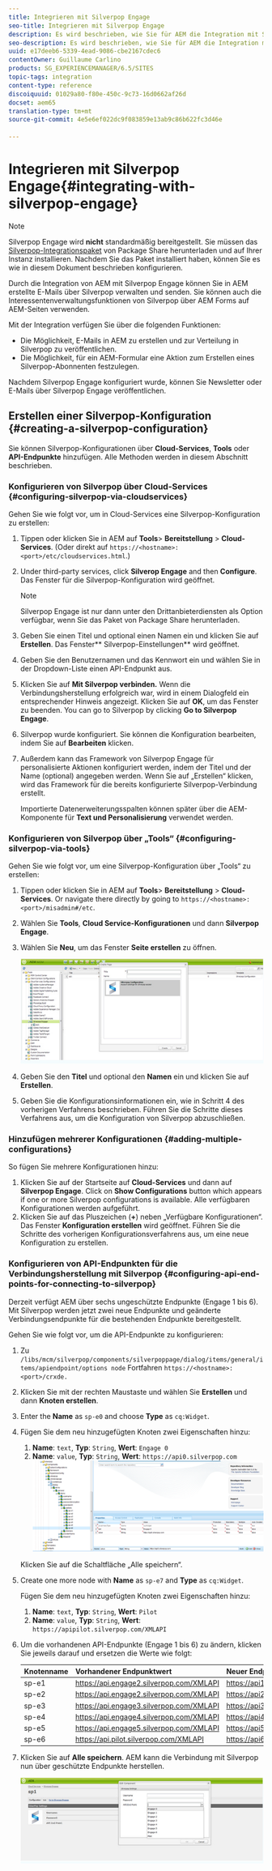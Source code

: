 ```yaml
---
title: Integrieren mit Silverpop Engage
seo-title: Integrieren mit Silverpop Engage
description: Es wird beschrieben, wie Sie für AEM die Integration mit Silverpop Engage durchführen.
seo-description: Es wird beschrieben, wie Sie für AEM die Integration mit Silverpop Engage durchführen.
uuid: e17deeb6-5339-4ead-9086-cbe2167cdec6
contentOwner: Guillaume Carlino
products: SG_EXPERIENCEMANAGER/6.5/SITES
topic-tags: integration
content-type: reference
discoiquuid: 01029a80-f80e-450c-9c73-16d0662af26d
docset: aem65
translation-type: tm+mt
source-git-commit: 4e5e6ef022dc9f083859e13ab9c86b622fc3d46e

---
```



# Integrieren mit Silverpop Engage{#integrating-with-silverpop-engage}

>[!NOTE]
>
>Silverpop Engage wird **nicht** standardmäßig bereitgestellt. Sie müssen das [Silverpop-Integrationspaket](https://www.adobeaemcloud.com/content/marketplace/marketplaceProxy.html?packagePath=/content/companies/public/adobe/packages/aem620/product/cq-mcm-integrations-silverpop-content) von Package Share herunterladen und auf Ihrer Instanz installieren. Nachdem Sie das Paket installiert haben, können Sie es wie in diesem Dokument beschrieben konfigurieren.

Durch die Integration von AEM mit Silverpop Engage können Sie in AEM erstellte E-Mails über Silverpop verwalten und senden. Sie können auch die Interessentenverwaltungsfunktionen von Silverpop über AEM Forms auf AEM-Seiten verwenden.

Mit der Integration verfügen Sie über die folgenden Funktionen:

* Die Möglichkeit, E-Mails in AEM zu erstellen und zur Verteilung in Silverpop zu veröffentlichen.
* Die Möglichkeit, für ein AEM-Formular eine Aktion zum Erstellen eines Silverpop-Abonnenten festzulegen.

Nachdem Silverpop Engage konfiguriert wurde, können Sie Newsletter oder E-Mails über Silverpop Engage veröffentlichen.

## Erstellen einer Silverpop-Konfiguration {#creating-a-silverpop-configuration}

Sie können Silverpop-Konfigurationen über **Cloud-Services**, **Tools** oder **API-Endpunkte** hinzufügen. Alle Methoden werden in diesem Abschnitt beschrieben.

### Konfigurieren von Silverpop über Cloud-Services {#configuring-silverpop-via-cloudservices}

Gehen Sie wie folgt vor, um in Cloud-Services eine Silverpop-Konfiguration zu erstellen:

1. Tippen oder klicken Sie in AEM auf **Tools**> **Bereitstellung** > **Cloud-Services**. (Oder direkt auf `https://<hostname>:<port>/etc/cloudservices.html`.)
1. Under third-party services, click **Silverop Engage** and then **Configure**. Das Fenster für die Silverpop-Konfiguration wird geöffnet.

   >[!NOTE]
   >
   >Silverpop Engage ist nur dann unter den Drittanbieterdiensten als Option verfügbar, wenn Sie das Paket von Package Share herunterladen.

1. Geben Sie einen Titel und optional einen Namen ein und klicken Sie auf **Erstellen**. Das Fenster** Silverpop-Einstellungen** wird geöffnet.
1. Geben Sie den Benutzernamen und das Kennwort ein und wählen Sie in der Dropdown-Liste einen API-Endpunkt aus.
1. Klicken Sie auf **Mit Silverpop verbinden.** Wenn die Verbindungsherstellung erfolgreich war, wird in einem Dialogfeld ein entsprechender Hinweis angezeigt. Klicken Sie auf **OK**, um das Fenster zu beenden. You can go to Silverpop by clicking **Go to Silverpop Engage**.
1. Silverpop wurde konfiguriert. Sie können die Konfiguration bearbeiten, indem Sie auf **Bearbeiten** klicken.
1. Außerdem kann das Framework von Silverpop Engage für personalisierte Aktionen konfiguriert werden, indem der Titel und der Name (optional) angegeben werden. Wenn Sie auf „Erstellen“ klicken, wird das Framework für die bereits konfigurierte Silverpop-Verbindung erstellt.

   Importierte Datenerweiterungsspalten können später über die AEM-Komponente für **Text und Personalisierung** verwendet werden.

### Konfigurieren von Silverpop über „Tools“ {#configuring-silverpop-via-tools}

Gehen Sie wie folgt vor, um eine Silverpop-Konfiguration über „Tools“ zu erstellen:

1. Tippen oder klicken Sie in AEM auf **Tools**> **Bereitstellung** > **Cloud-Services**. Or navigate there directly by going to `https://<hostname>:<port>/misadmin#/etc`.
1. Wählen Sie **Tools**, **Cloud Service-Konfigurationen** und dann **Silverpop Engage**.
1. Wählen Sie **Neu**, um das Fenster **Seite erstellen** zu öffnen.

   ![chlimage_1-6](assets/chlimage_1-6.jpeg)

1. Geben Sie den **Titel** und optional den **Namen** ein und klicken Sie auf **Erstellen**.
1. Geben Sie die Konfigurationsinformationen ein, wie in Schritt 4 des vorherigen Verfahrens beschrieben. Führen Sie die Schritte dieses Verfahrens aus, um die Konfiguration von Silverpop abzuschließen.

### Hinzufügen mehrerer Konfigurationen {#adding-multiple-configurations}

So fügen Sie mehrere Konfigurationen hinzu:

1. Klicken Sie auf der Startseite auf **Cloud-Services** und dann auf **Silverpop Engage**. Click on **Show Configurations** button which appears if one or more Silverpop configurations is available. Alle verfügbaren Konfigurationen werden aufgeführt.
1. Klicken Sie auf das Pluszeichen (**+**) neben „Verfügbare Konfigurationen“. Das Fenster **Konfiguration erstellen** wird geöffnet. Führen Sie die Schritte des vorherigen Konfigurationsverfahrens aus, um eine neue Konfiguration zu erstellen.

### Konfigurieren von API-Endpunkten für die Verbindungsherstellung mit Silverpop {#configuring-api-end-points-for-connecting-to-silverpop}

Derzeit verfügt AEM über sechs ungeschützte Endpunkte (Engage 1 bis 6). Mit Silverpop werden jetzt zwei neue Endpunkte und geänderte Verbindungsendpunkte für die bestehenden Endpunkte bereitgestellt.

Gehen Sie wie folgt vor, um die API-Endpunkte zu konfigurieren:

1. Zu `/libs/mcm/silverpop/components/silverpoppage/dialog/items/general/items/apiendpoint/options node` Fortfahren `https://<hostname>:<port>/crxde.`
1. Klicken Sie mit der rechten Maustaste und wählen Sie **Erstellen** und dann **Knoten erstellen**.
1. Enter the **Name** as `sp-e0` and choose **Type** as `cq:Widget`.
1. Fügen Sie dem neu hinzugefügten Knoten zwei Eigenschaften hinzu:

   1. **Name**: `text`, **Typ**: `String`, **Wert**: `Engage 0`
   1. **Name**: `value`, **Typ**: `String`, **Wert**: `https://api0.silverpop.com`
   ![chlimage_1-42](assets/chlimage_1-42.png)

   Klicken Sie auf die Schaltfläche „Alle speichern“.

1. Create one more node with **Name** as `sp-e7` and **Type** as `cq:Widget`.

   Fügen Sie dem neu hinzugefügten Knoten zwei Eigenschaften hinzu:

   1. **Name**: `text`, **Typ**: `String`, **Wert**: `Pilot`
   1. **Name**: `value`, **Typ**: `String`, **Wert**: `https://apipilot.silverpop.com/XMLAPI`

1. Um die vorhandenen API-Endpunkte (Engage 1 bis 6) zu ändern, klicken Sie jeweils darauf und ersetzen die Werte wie folgt:

   | **Knotenname** | **Vorhandener Endpunktwert** | **Neuer Endpunktwert** |
   |---|---|---|
   | sp-e1 | https://api.engage2.silverpop.com/XMLAPI | https://api1.silverpop.com |
   | sp-e2 | https://api.engage2.silverpop.com/XMLAPI | https://api2.silverpop.com |
   | sp-e3 | https://api.engage3.silverpop.com/XMLAPI | https://api3.silverpop.com |
   | sp-e4 | https://api.engage4.silverpop.com/XMLAPI | https://api4.silverpop.com |
   | sp-e5 | https://api.engage5.silverpop.com/XMLAPI | https://api5.silverpop.com |
   | sp-e6 | https://api.pilot.silverpop.com/XMLAPI | https://api6.silverpop.com |

1. Klicken Sie auf **Alle speichern**. AEM kann die Verbindung mit Silverpop nun über geschützte Endpunkte herstellen.

   ![chlimage_1-7](assets/chlimage_1-7.jpeg)

